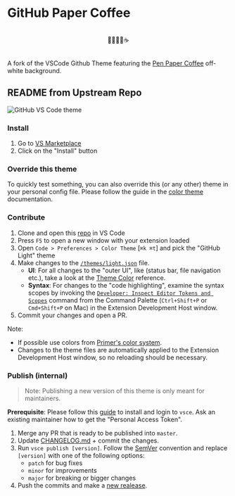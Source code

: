 # GitHub Paper Coffee

<p align="center" style="padding:16px 0;">🐙🐱🎨📜☕</p>

A fork of the VSCode Github Theme featuring the [Pen Paper Coffee](https://github.com/nylki/pen-paper-coffee-syntax) off-white background.

## README from Upstream Repo

![GitHub VS Code theme](https://user-images.githubusercontent.com/378023/78366757-ef48fb00-75fb-11ea-8d00-a8e61dbb9115.png)

### Install

1. Go to [VS Marketplace](https://marketplace.visualstudio.com/items?itemName=GitHub.github-vscode-theme)
2. Click on the "Install" button

### Override this theme

To quickly test something, you can also override this (or any other) theme in your personal config file. Please follow the guide in the [color theme](https://code.visualstudio.com/api/extension-guides/color-theme) documentation.

### Contribute

1. Clone and open this [repo](https://github.com/primer/github-vscode-theme) in VS Code
2. Press `F5` to open a new window with your extension loaded
3. Open `Code > Preferences > Color Theme` [`⌘k ⌘t`] and pick the "GitHub Light" theme
4. Make changes to the [`/themes/light.json`](https://github.com/primer/github-vscode-theme/blob/master/themes/light.json) file.
    - **UI**: For all changes to the "outer UI", like (status bar, file navigation etc.), take a look at the [Theme Color](https://code.visualstudio.com/api/references/theme-color) reference.
    - **Syntax**: For changes to the "code highlighting", examine the syntax scopes by invoking the [`Developer: Inspect Editor Tokens and Scopes`](https://code.visualstudio.com/api/language-extensions/syntax-highlight-guide#scope-inspector) command from the Command Palette (`Ctrl+Shift+P` or `Cmd+Shift+P` on Mac) in the Extension Development Host window.
5. Commit your changes and open a PR.

Note:

- If possible use colors from [Primer's color system](https://primer.style/css/support/color-system).
- Changes to the theme files are automatically applied to the Extension Development Host window, so no reloading should be necessary.

### Publish (internal)

> Note: Publishing a new version of this theme is only meant for maintainers.

**Prerequisite**: Please follow this [guide](https://code.visualstudio.com/api/working-with-extensions/publishing-extension) to install and login to `vsce`. Ask an existing maintainer how to get the "Personal Access Token".

1. Merge any PR that is ready to be published into `master`.
2. Update [CHANGELOG.md](https://github.com/primer/github-vscode-theme/blob/master/CHANGELOG.md) + commit the changes.
3. Run `vsce publish [version]`. Follow the [SemVer](https://semver.org) convention and replace `[version]` with one of the following  options:
    - `patch` for bug fixes
    - `minor` for improvements
    - `major` for breaking or bigger changes
4. Push the commits and make a [new realease](https://github.com/primer/github-vscode-theme/releases/new).

